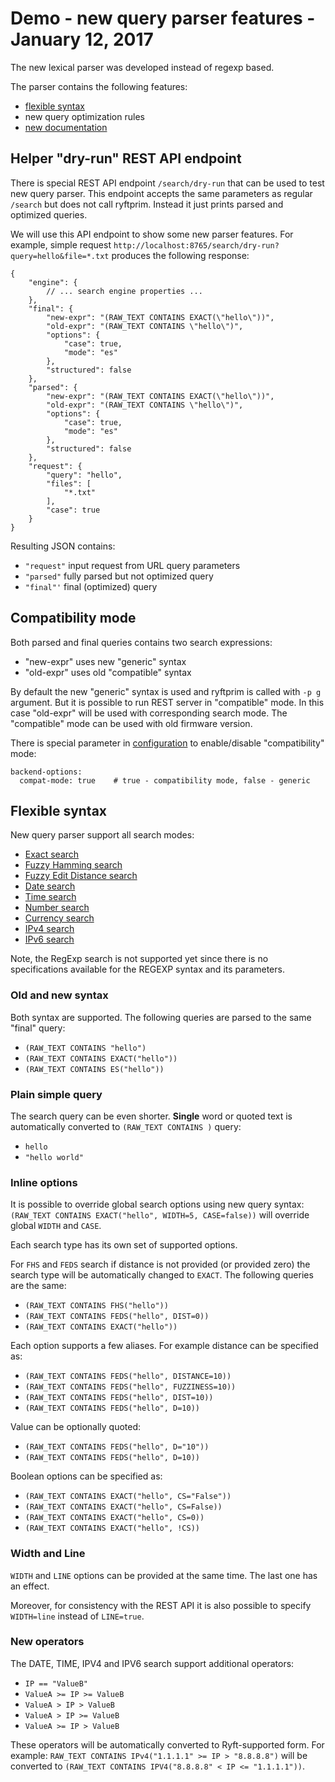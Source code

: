 # Demo - new query parser features - January 12, 2017

The new lexical parser was developed instead of regexp based.

The parser contains the following features:
- [flexible syntax](#flexible-syntax)
- new query optimization rules
- [new documentation](../search/README.md)


## Helper "dry-run" REST API endpoint

There is special REST API endpoint `/search/dry-run` that can be used to
test new query parser. This endpoint accepts the same parameters as
regular `/search` but does not call ryftprim. Instead it just prints
parsed and optimized queries.

We will use this API endpoint to show some new parser features. For example,
simple request `http://localhost:8765/search/dry-run?query=hello&file=*.txt`
produces the following response:

```{.json}
{
    "engine": {
        // ... search engine properties ...
    },
    "final": {
        "new-expr": "(RAW_TEXT CONTAINS EXACT(\"hello\"))",
        "old-expr": "(RAW_TEXT CONTAINS \"hello\")",
        "options": {
            "case": true,
            "mode": "es"
        },
        "structured": false
    },
    "parsed": {
        "new-expr": "(RAW_TEXT CONTAINS EXACT(\"hello\"))",
        "old-expr": "(RAW_TEXT CONTAINS \"hello\")",
        "options": {
            "case": true,
            "mode": "es"
        },
        "structured": false
    },
    "request": {
        "query": "hello",
        "files": [
            "*.txt"
        ],
        "case": true
    }
}
```

Resulting JSON contains:
- `"request"` input request from URL query parameters
- `"parsed"` fully parsed but not optimized query
- `"final"'` final (optimized) query


## Compatibility mode

Both parsed and final queries contains two search expressions:
- "new-expr" uses new "generic" syntax
- "old-expr" uses old "compatible" syntax

By default the new "generic" syntax is used and ryftprim is called with
`-p g` argument. But it is possible to run REST server in "compatible" mode.
In this case "old-expr" will be used with corresponding search mode.
The "compatible" mode can be used with old firmware version.

There is special parameter in [configuration](../run.md#search-configuration)
to enable/disable "compatibility" mode:
```{.yaml}
backend-options:
  compat-mode: true    # true - compatibility mode, false - generic
```


## Flexible syntax

New query parser support all search modes:
- [Exact search](../search/EXACT.md)
- [Fuzzy Hamming search](../search/HAMMING.md)
- [Fuzzy Edit Distance search](../search/EDIT_DIST.md)
- [Date search](../search/DATE.md)
- [Time search](../search/TIME.md)
- [Number search](../search/NUMBER.md)
- [Currency search](../search/CURRENCY.md)
- [IPv4 search](../search/IPV4.md)
- [IPv6 search](../search/IPV6.md)

Note, the RegExp search is not supported yet since there is no specifications
available for the REGEXP syntax and its parameters.


### Old and new syntax

Both syntax are supported. The following queries are parsed to the same "final" query:

- `(RAW_TEXT CONTAINS "hello")`
- `(RAW_TEXT CONTAINS EXACT("hello"))`
- `(RAW_TEXT CONTAINS ES("hello"))`


### Plain simple query

The search query can be even shorter. **Single** word or quoted text is
automatically converted to `(RAW_TEXT CONTAINS )` query:
- `hello`
- `"hello world"`


### Inline options

It is possible to override global search options using new query syntax:
`(RAW_TEXT CONTAINS EXACT("hello", WIDTH=5, CASE=false))`
will override global `WIDTH` and `CASE`.

Each search type has its own set of supported options.

For `FHS` and `FEDS` search if distance is not provided (or provided zero)
the search type will be automatically changed to `EXACT`. The following queries
are the same:
- `(RAW_TEXT CONTAINS FHS("hello"))`
- `(RAW_TEXT CONTAINS FEDS("hello", DIST=0))`
- `(RAW_TEXT CONTAINS EXACT("hello"))`

Each option supports a few aliases. For example distance can be specified as:
- `(RAW_TEXT CONTAINS FEDS("hello", DISTANCE=10))`
- `(RAW_TEXT CONTAINS FEDS("hello", FUZZINESS=10))`
- `(RAW_TEXT CONTAINS FEDS("hello", DIST=10))`
- `(RAW_TEXT CONTAINS FEDS("hello", D=10))`

Value can be optionally quoted:
- `(RAW_TEXT CONTAINS FEDS("hello", D="10"))`
- `(RAW_TEXT CONTAINS FEDS("hello", D=10))`

Boolean options can be specified as:
- `(RAW_TEXT CONTAINS EXACT("hello", CS="False"))`
- `(RAW_TEXT CONTAINS EXACT("hello", CS=False))`
- `(RAW_TEXT CONTAINS EXACT("hello", CS=0))`
- `(RAW_TEXT CONTAINS EXACT("hello", !CS))`


### Width and Line

`WIDTH` and `LINE` options can be provided at the same time.
The last one has an effect.

Moreover, for consistency with the REST API it is also possible
to specify `WIDTH=line` instead of `LINE=true`.


### New operators

The DATE, TIME, IPV4 and IPV6 search support additional operators:
- `IP == "ValueB"`
- `ValueA >= IP >= ValueB`
- `ValueA > IP > ValueB`
- `ValueA > IP >= ValueB`
- `ValueA >= IP > ValueB`

These operators will be automatically converted to Ryft-supported form.
For example: `RAW_TEXT CONTAINS IPv4("1.1.1.1" >= IP > "8.8.8.8")` will be
converted to `(RAW_TEXT CONTAINS IPV4("8.8.8.8" < IP <= "1.1.1.1"))`.
